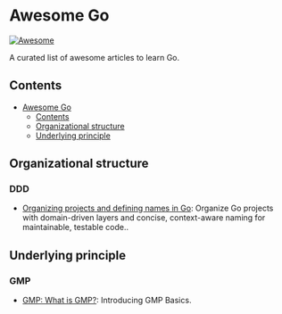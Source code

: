 # Awesome Go

[![Awesome](https://cdn.rawgit.com/sindresorhus/awesome/d7305f38d29fed78fa85652e3a63e154dd8e8829/media/badge.svg)](https://github.com/sindresorhus/awesome)

A curated list of awesome articles to learn Go.

## Contents

- [Awesome Go](#awesome-go)
  - [Contents](#contents)
  - [Organizational structure](#Organizational-structure)
  - [Underlying principle](#Underlying-principle)


## Organizational structure

### DDD
- [Organizing projects and defining names in Go](https://medium.com/inside-picpay/organizing-projects-and-defining-names-in-go-7f0eab45375d): Organize Go projects with domain-driven layers and concise, context-aware naming for maintainable, testable code..


## Underlying principle

### GMP
- [GMP: What is GMP?](https://juejin.cn/post/7324931501926875170): Introducing GMP Basics.